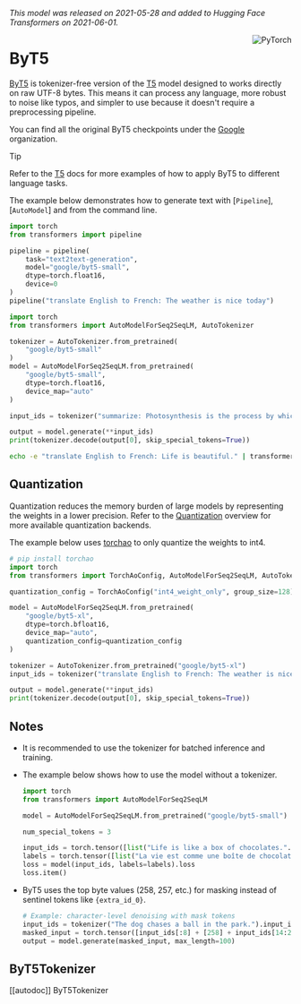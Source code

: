 <!--Copyright 2021 The HuggingFace Team. All rights reserved.

Licensed under the Apache License, Version 2.0 (the "License"); you may not use this file except in compliance with
the License. You may obtain a copy of the License at

http://www.apache.org/licenses/LICENSE-2.0

Unless required by applicable law or agreed to in writing, software distributed under the License is distributed on
an "AS IS" BASIS, WITHOUT WARRANTIES OR CONDITIONS OF ANY KIND, either express or implied. See the License for the
specific language governing permissions and limitations under the License.

⚠️ Note that this file is in Markdown but contain specific syntax for our doc-builder (similar to MDX) that may not be
rendered properly in your Markdown viewer.

-->
*This model was released on 2021-05-28 and added to Hugging Face Transformers on 2021-06-01.*
<div style="float: right;">
  <div class="flex flex-wrap space-x-1">
    <img alt="PyTorch" src="https://img.shields.io/badge/PyTorch-DE3412?style=flat&logo=pytorch&logoColor=white">
  </div>
</div>

# ByT5

[ByT5](https://huggingface.co/papers/2105.13626) is tokenizer-free version of the [T5](./t5) model designed to works directly on raw UTF-8 bytes. This means it can process any language, more robust to noise like typos, and simpler to use because it doesn't require a preprocessing pipeline.

You can find all the original ByT5 checkpoints under the [Google](https://huggingface.co/google?search_models=byt5) organization.

> [!TIP]
> Refer to the [T5](./t5) docs for more examples of how to apply ByT5 to different language tasks.

The example below demonstrates how to generate text with [`Pipeline`], [`AutoModel`] and from the command line.

<hfoptions id="usage">
<hfoption id="Pipeline">

```python
import torch
from transformers import pipeline

pipeline = pipeline(
    task="text2text-generation",
    model="google/byt5-small",
    dtype=torch.float16,
    device=0
)
pipeline("translate English to French: The weather is nice today")
```

</hfoption>
<hfoption id="AutoModel">

```python
import torch
from transformers import AutoModelForSeq2SeqLM, AutoTokenizer

tokenizer = AutoTokenizer.from_pretrained(
    "google/byt5-small"
)
model = AutoModelForSeq2SeqLM.from_pretrained(
    "google/byt5-small",
    dtype=torch.float16,
    device_map="auto"
)

input_ids = tokenizer("summarize: Photosynthesis is the process by which plants, algae, and some bacteria convert light energy into chemical energy.", return_tensors="pt").to(model.device)

output = model.generate(**input_ids)
print(tokenizer.decode(output[0], skip_special_tokens=True))
```

</hfoption>
<hfoption id="transformers">

```bash
echo -e "translate English to French: Life is beautiful." | transformers run --task text2text-generation --model google/byt5-small --device 0
```

</hfoption>
</hfoptions>

## Quantization

Quantization reduces the memory burden of large models by representing the weights in a lower precision. Refer to the [Quantization](../quantization/overview) overview for more available quantization backends.

The example below uses [torchao](../quantization/torchao) to only quantize the weights to int4.

```python
# pip install torchao
import torch
from transformers import TorchAoConfig, AutoModelForSeq2SeqLM, AutoTokenizer

quantization_config = TorchAoConfig("int4_weight_only", group_size=128)

model = AutoModelForSeq2SeqLM.from_pretrained(
    "google/byt5-xl",
    dtype=torch.bfloat16,
    device_map="auto",
    quantization_config=quantization_config
)

tokenizer = AutoTokenizer.from_pretrained("google/byt5-xl")
input_ids = tokenizer("translate English to French: The weather is nice today.", return_tensors="pt").to(model.device)

output = model.generate(**input_ids)
print(tokenizer.decode(output[0], skip_special_tokens=True))
```

## Notes

- It is recommended to use the tokenizer for batched inference and training.
- The example below shows how to use the model without a tokenizer.

    ```python
    import torch
    from transformers import AutoModelForSeq2SeqLM

    model = AutoModelForSeq2SeqLM.from_pretrained("google/byt5-small")

    num_special_tokens = 3

    input_ids = torch.tensor([list("Life is like a box of chocolates.".encode("utf-8"))]) + num_special_tokens
    labels = torch.tensor([list("La vie est comme une boîte de chocolat.".encode("utf-8"))]) + num_special_tokens
    loss = model(input_ids, labels=labels).loss
    loss.item()
    ```

- ByT5 uses the top byte values (258, 257, etc.) for masking instead of sentinel tokens like `{extra_id_0}`.

    ```python
    # Example: character-level denoising with mask tokens
    input_ids = tokenizer("The dog chases a ball in the park.").input_ids
    masked_input = torch.tensor([input_ids[:8] + [258] + input_ids[14:21] + [257] + input_ids[28:]])
    output = model.generate(masked_input, max_length=100)
    ```

## ByT5Tokenizer

[[autodoc]] ByT5Tokenizer
